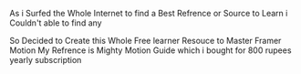 As i Surfed the Whole Internet to find a Best Refrence or Source to Learn i Couldn't able to find any 

So Decided to Create this Whole Free learner Resouce to Master Framer Motion My Refrence is Mighty Motion Guide which i bought for 800 rupees yearly subscription